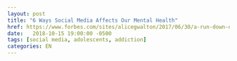 ```yaml
---
layout: post
title: "6 Ways Social Media Affects Our Mental Health"
href: https://www.forbes.com/sites/alicegwalton/2017/06/30/a-run-down-of-social-medias-effects-on-our-mental-health/
date:   2018-10-15 19:00:00 -0500
tags: [social media, adolescents, addiction]
categories: EN
---
```

